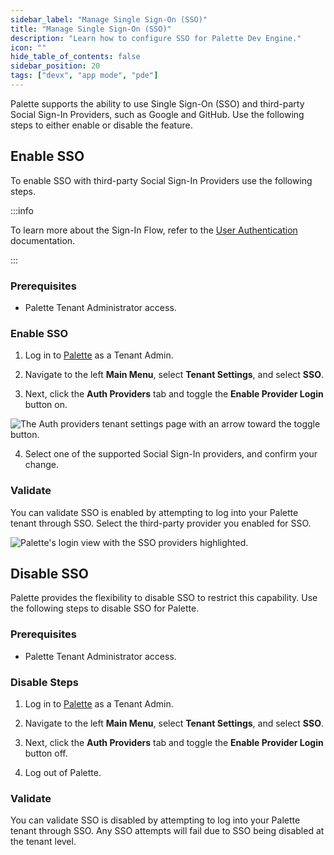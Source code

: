 ```yaml
---
sidebar_label: "Manage Single Sign-On (SSO)"
title: "Manage Single Sign-On (SSO)"
description: "Learn how to configure SSO for Palette Dev Engine."
icon: ""
hide_table_of_contents: false
sidebar_position: 20
tags: ["devx", "app mode", "pde"]
---
```


Palette supports the ability to use Single Sign-On (SSO) and third-party Social Sign-In Providers, such as Google and GitHub. Use the following steps to either enable or disable the feature.

## Enable SSO

To enable SSO with third-party Social Sign-In Providers use the following steps.

:::info

To learn more about the Sign-In Flow, refer to the [User Authentication](../../user-management/authentication/ui-autentication.md) documentation.

:::

### Prerequisites

- Palette Tenant Administrator access.

### Enable SSO

1. Log in to [Palette](https://console.spectrocloud.com) as a Tenant Admin.

2. Navigate to the left **Main Menu**, select **Tenant Settings**, and select **SSO**.

3. Next, click the **Auth Providers** tab and toggle the **Enable Provider Login** button on.

![The Auth providers tenant settings page with an arrow toward the toggle button.](/devx_manage-dev-engine_sso_display-oidc-page.png)

4. Select one of the supported Social Sign-In providers, and confirm your change.

### Validate

You can validate SSO is enabled by attempting to log into your Palette tenant through SSO. Select the third-party provider you enabled for SSO.

![Palette's login view with the SSO providers highlighted.](/devx_manage-dev-engine_sso_palette-login-view.png)

## Disable SSO

Palette provides the flexibility to disable SSO to restrict this capability. Use the following steps to disable SSO for Palette.

### Prerequisites

- Palette Tenant Administrator access.

### Disable Steps

1. Log in to [Palette](https://console.spectrocloud.com) as a Tenant Admin.

2. Navigate to the left **Main Menu**, select **Tenant Settings**, and select **SSO**.

3. Next, click the **Auth Providers** tab and toggle the **Enable Provider Login** button off.

4. Log out of Palette.

### Validate

You can validate SSO is disabled by attempting to log into your Palette tenant through SSO. Any SSO attempts will fail due to SSO being disabled at the tenant level.
